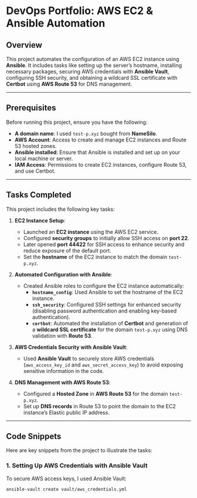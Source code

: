 # DevOps Portfolio: AWS EC2 & Ansible Automation

## Overview
This project automates the configuration of an AWS EC2 instance using **Ansible**. It includes tasks like setting up the server’s hostname, installing necessary packages, securing AWS credentials with **Ansible Vault**, configuring SSH security, and obtaining a wildcard SSL certificate with **Certbot** using **AWS Route 53** for DNS management.



---

## Prerequisites

Before running this project, ensure you have the following:

- **A domain name**: I used `test-p.xyz` bought from **NameSilo**.
- **AWS Account**: Access to create and manage EC2 instances and Route 53 hosted zones.
- **Ansible installed**: Ensure that Ansible is installed and set up on your local machine or server.
- **IAM Access**: Permissions to create EC2 instances, configure Route 53, and use Certbot.

---
## Tasks Completed

This project includes the following key tasks:

1. **EC2 Instance Setup**:
   - Launched an **EC2 instance** using the AWS EC2 service.
   - Configured **security groups** to initially allow SSH access on **port 22**.
   - Later opened **port 44422** for SSH access to enhance security and reduce exposure of the default port.
   - Set the **hostname** of the EC2 instance to match the domain `test-p.xyz`.

2. **Automated Configuration with Ansible**:
   - Created Ansible roles to configure the EC2 instance automatically:
     - **`hostname_config`**: Used Ansible to set the hostname of the EC2 instance.
     - **`ssh_security`**: Configured SSH settings for enhanced security (disabling password authentication and enabling key-based authentication).
     - **`certbot`**: Automated the installation of **Certbot** and generation of a **wildcard SSL certificate** for the domain `test-p.xyz` using DNS validation with **Route 53**.

3. **AWS Credentials Security with Ansible Vault**:
   - Used **Ansible Vault** to securely store AWS credentials (`aws_access_key_id` and `aws_secret_access_key`) to avoid exposing sensitive information in the code.

4. **DNS Management with AWS Route 53**:
   - Configured a **Hosted Zone** in **AWS Route 53** for the domain `test-p.xyz`.
   - Set up **DNS records** in Route 53 to point the domain to the EC2 instance’s Elastic public IP address.

---

## Code Snippets

Here are key snippets from the project to illustrate the tasks:

### 1. Setting Up AWS Credentials with Ansible Vault

To secure AWS access keys, I used Ansible Vault:

```bash
ansible-vault create vault/aws_credentials.yml


